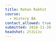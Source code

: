 ```yaml
---
title: Rohan Rakhit
course:
  - History BA
contact_allowed: true
submitted: 2018-11-20
headshot: 2tzLCzc
---
```

